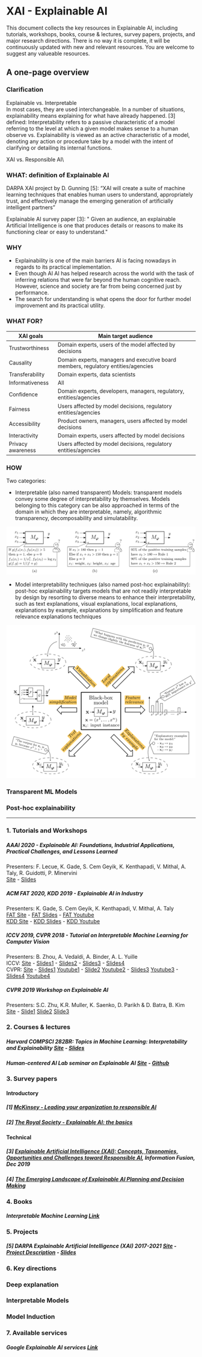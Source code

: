 # XAI - Explainable AI

This document collects the key resources in Explainable AI, including tutorials, workshops, books, course & lectures, survey papers, projects, and major research directions. There is no way it is complete, it will be continuously updated with new and relevant resources. You are welcome to suggest any valueable resources. 

## A one-page overview

### Clarification
Explainable vs. Interpretable \
In most cases, they are used interchangeable. In a number of situations, explainability means explaining for what have already happened. [3] defined: Interpretability refers to a passive characteristic of a model referring to the level at which a given model makes sense to a human observe vs. Explainability is viewed as an active characteristic of a model, denoting any action or procedure take by a model with the intent of clarifying or detailing its internal functions. 

XAI vs. Responsible AI\



### WHAT: definition of Explainable AI
DARPA XAI project by D. Gunning [5]:
“XAI will create a suite of machine learning techniques that enables human users to understand, appropriately trust, and effectively manage the emerging generation of artificially intelligent partners”

Explainable AI survey paper [3]:
" Given an audience, an explainable Artificial Intelligence is one that produces details or reasons to make its functioning clear or easy to understand."

### WHY
- Explainability is one of the main barriers AI is facing nowadays in regards to its practical implementation.
- Even though AI AI has helped research across the world with the task of inferring relations that were far beyond the human cognitive reach. However, science and society are far from being concerned just by performance.
- The search for understanding is what opens the door for further model improvement and its practical utility.
 
### WHAT FOR?
| XAI goals        | Main target audience |
|------------------|-----------------------------------------------------------------------------------|
|Trustworthiness   | Domain experts, users of the model affected by decisions|
|Causality         | Domain experts, managers and executive board members, regulatory entities/agencies|
|Transferability   | Domain experts, data scientists|
|Informativeness   | All|
|Confidence        | Domain experts, developers, managers, regulatory, entities/agencies|
|Fairness          | Users affected by model decisions, regulatory entities/agencies|
|Accessibility     | Product owners, managers, users affected by model decisions|
|Interactivity     | Domain experts, users affected by model decisions|
|Privacy awareness | Users affected by model decisions, regulatory entities/agencies|


### HOW

Two categories:
- Interpretable (also named transparent) Models: transparent models convey some degree of interpretability by themselves. Models belonging to this category can be also approached in terms of the domain in which they are interpretable, namely, algorithmic transparency, decomposability and simulatability. 

![Image description](https://github.com/thanhkien84/awesome-ExplainableAI/blob/master/Transparency.png)

- Model interpretability techniques (also named post-hoc explainability): post-hoc explainability targets models that are not readily interpretable by design by resorting to diverse means to enhance their interpretability, such as text explanations, visual explanations, local explanations, explanations by example, explanations by simplification and feature relevance explanations techniques

![Image description](https://github.com/thanhkien84/awesome-ExplainableAI/blob/master/PosthocExplainability.png)

### Transparent ML Models

### Post-hoc explainability



----------------------------------------------------------------------------------------------------------------




### 1. Tutorials and Workshops
##### AAAI 2020 - Explainable AI: Foundations, Industrial Applications, Practical Challenges, and Lessons Learned
Presenters: F. Lecue, K. Gade, S. Cem Geyik, K. Kenthapadi, V. Mithal, A. Taly, R. Guidotti, P. Minervini\
[Site](https://xaitutorial2020.github.io) - [Slides](https://xaitutorial2020.github.io/raw/master/slides/aaai_2020_xai_tutorial.pdf)

##### ACM FAT 2020, KDD 2019 - Explainable AI in Industry
Presenters: K. Gade, S. Cem Geyik, K. Kenthapadi, V. Mithal, A. Taly\
[FAT Site](https://sites.google.com/view/fat20-explainable-ai-tutorial) - [FAT Slides](https://www.slideshare.net/KrishnaramKenthapadi/explainable-ai-in-industry-fat-2020-tutorial) - [FAT Youtube](https://www.youtube.com/watch?v=lcN-XJSsd-c)\
[KDD Site](https://sites.google.com/view/kdd19-explainable-ai-tutorial) - [KDD Slides](https://www.slideshare.net/KrishnaramKenthapadi/explainable-ai-in-industry-kdd-2019-tutorial) - [KDD Youtube](https://www.youtube.com/playlist?list=PLewjn-vrZ7d3x0M4Uu_57oaJPRXkiS221)

##### ICCV 2019, CVPR 2018 - Tutorial on Interpretable Machine Learning for Computer Vision
Presenters: B. Zhou, A. Vedaldi, A. Binder, A. L. Yuille\
ICCV: [Site](https://interpretablevision.github.io) - [Slides1](https://interpretablevision.github.io/slide/iccv19_vedaldi_slide.pdf) - [ Slides2](https://interpretablevision.github.io/slide/iccv19_zhou_slide.pdf) - [ Slides3](https://interpretablevision.github.io/slide/iccv19_yuille_slide.pdf) - [ Slides4](https://interpretablevision.github.io/slide/iccv19_binder_slide.pdf)\
CVPR: [Site](https://interpretablevision.github.io/index_cvpr2018.html) - [ Slides1](http://deeplearning.csail.mit.edu/slide_cvpr2018/been_cvpr18tutorial.pdf) [Youtube1](https://www.youtube.com/watch?v=MgawSHnYQGw) - [ Slide2](http://deeplearning.csail.mit.edu/slide_cvpr2018/laurens_cvpr18tutorial.pdf) [Youtube2](https://youtu.be/MgawSHnYQGw?t=2589) - [ Slides3](http://deeplearning.csail.mit.edu/slide_cvpr2018/bolei_cvpr18tutorial.pdf) [Youtube3](https://www.youtube.com/watch?v=1aSS5GEH58U) - [ Slides4](http://deeplearning.csail.mit.edu/slide_cvpr2018/vedaldi_cvpr18tutorial.pdf) [Youtube4](https://youtu.be/1aSS5GEH58U?t=2860)

##### CVPR 2019 Workshop on Explainable AI
Presenters: S.C. Zhu, K.R. Muller, K. Saenko, D. Parikh & D. Batra, B. Kim\
[Site](https://explainai.net) - [Slide1](https://explainai.net/src/Workshop%20Talk%20XAI.pdf) [Slide2](https://www.cc.gatech.edu/~dbatra/talks/2019-06-15_dhruv_batra_xai.pptx) [Slide3](https://explainai.net/src/Talk30_2019Summer_PDF_small.pdf)

### 2. Courses & lectures
##### Harvard COMPSCI 282BR: Topics in Machine Learning: Interpretability and Explainability [Site](https://canvas.harvard.edu/courses/68154) - [Slides](https://canvas.harvard.edu/courses/68154/files/folder/Lecture%20Slides)

##### Human-centered AI Lab seminar on Explainable AI [Site](https://human-centered.ai/seminar-explainable-ai-2019/) - [Github](https://github.com/human-centered-ai-lab/cla-Seminar-explainable-AI-2019)


### 3. Survey papers

#### Introductory
##### [1] [McKinsey - Leading your organization to responsible AI](https://www.mckinsey.com/business-functions/mckinsey-analytics/our-insights/leading-your-organization-to-responsible-ai)

##### [2] [The Royal Society - Explainable AI: the basics](https://royalsociety.org/-/media/policy/projects/explainable-ai/AI-and-interpretability-policy-briefing.pdf)

#### Technical
##### [3] [Explainable Artificial Intelligence (XAI): Concepts, Taxonomies, Opportunities and Challenges toward Responsible AI](https://www.sciencedirect.com/science/article/pii/S1566253519308103), Information Fusion, Dec 2019

##### [4] [The Emerging Landscape of Explainable AI Planning and Decision Making](https://arxiv.org/abs/2002.11697)


### 4. Books
##### Interpretable Machine Learning [Link](https://christophm.github.io/interpretable-ml-book/)


### 5. Projects
##### [5] DARPA Explainable Artificial Intelligence (XAI) 2017-2021 [Site](https://www.darpa.mil/program/explainable-artificial-intelligence) - [Project Description](https://www.darpa.mil/attachments/DARPA-BAA-16-53.pdf) - [Slides](https://asd.gsfc.nasa.gov/conferences/ai/program/003-XAIforNASA.pdf)


### 6. Key directions
### Deep explanation 

### Interpretable Models

### Model Induction


### 7. Available services
##### Google Explainable AI services [Link](https://towardsdatascience.com/googles-new-explainable-ai-xai-service-83a7bc823773)







